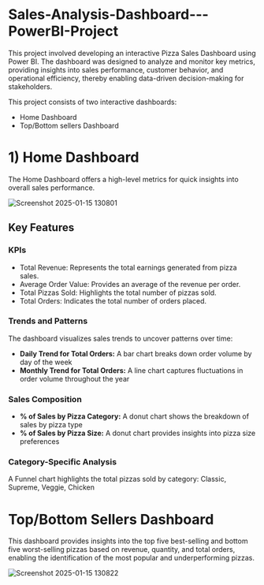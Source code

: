 # Sales-Analysis-Dashboard---PowerBI-Project

This project involved developing an interactive Pizza Sales Dashboard using Power BI. The dashboard was designed to analyze and monitor key metrics, providing insights into sales performance, customer behavior, and operational efficiency, thereby enabling data-driven decision-making for stakeholders.

This project consists of two interactive dashboards:
-	Home Dashboard
-	Top/Bottom sellers Dashboard

# 1) Home Dashboard
The Home Dashboard offers a high-level metrics for quick insights into overall sales performance. 

![Screenshot 2025-01-15 130801](https://github.com/user-attachments/assets/04b73201-bea0-4893-a56d-97652e6c43fa)

## Key Features

### KPIs
- Total Revenue: Represents the total earnings generated from pizza sales.
- Average Order Value: Provides an average of the revenue per order.
- Total Pizzas Sold: Highlights the total number of pizzas sold.
- Total Orders: Indicates the total number of orders placed.

### Trends and Patterns
The dashboard visualizes sales trends to uncover patterns over time:

- **Daily Trend for Total Orders:** A bar chart breaks down order volume by day of the week
- **Monthly Trend for Total Orders:** A line chart captures fluctuations in order volume throughout the year

### Sales Composition
- **% of Sales by Pizza Category:** A donut chart shows the breakdown of sales by pizza type
- **% of Sales by Pizza Size:** A donut chart provides insights into pizza size preferences

### Category-Specific Analysis
A Funnel chart highlights the total pizzas sold by category: Classic, Supreme, Veggie, Chicken


# Top/Bottom Sellers Dashboard
This dashboard provides insights into the top five best-selling and bottom five worst-selling pizzas based on revenue, quantity, and total orders, enabling the identification of the most popular and underperforming pizzas.

![Screenshot 2025-01-15 130822](https://github.com/user-attachments/assets/9c49fa1f-1ade-4f4f-8640-0bf88a8c021c)


